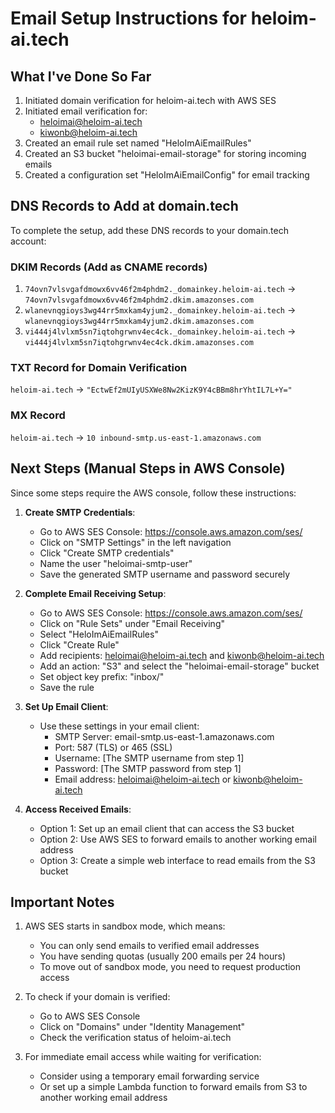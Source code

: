 # Email Setup Instructions for heloim-ai.tech

## What I've Done So Far

1. Initiated domain verification for heloim-ai.tech with AWS SES
2. Initiated email verification for:
   - heloimai@heloim-ai.tech
   - kiwonb@heloim-ai.tech
3. Created an email rule set named "HeloImAiEmailRules"
4. Created an S3 bucket "heloimai-email-storage" for storing incoming emails
5. Created a configuration set "HeloImAiEmailConfig" for email tracking

## DNS Records to Add at domain.tech

To complete the setup, add these DNS records to your domain.tech account:

### DKIM Records (Add as CNAME records)
1. `74ovn7vlsvgafdmowx6vv46f2m4phdm2._domainkey.heloim-ai.tech` → `74ovn7vlsvgafdmowx6vv46f2m4phdm2.dkim.amazonses.com`
2. `wlanevnqgioys3wg44rr5mxkam4yjum2._domainkey.heloim-ai.tech` → `wlanevnqgioys3wg44rr5mxkam4yjum2.dkim.amazonses.com`
3. `vi444j4lvlxm5sn7iqtohgrwnv4ec4ck._domainkey.heloim-ai.tech` → `vi444j4lvlxm5sn7iqtohgrwnv4ec4ck.dkim.amazonses.com`

### TXT Record for Domain Verification
`heloim-ai.tech` → `"EctwEf2mUIyUSXWe8Nw2KizK9Y4cBBm8hrYhtIL7L+Y="`

### MX Record
`heloim-ai.tech` → `10 inbound-smtp.us-east-1.amazonaws.com`

## Next Steps (Manual Steps in AWS Console)

Since some steps require the AWS console, follow these instructions:

1. **Create SMTP Credentials**:
   - Go to AWS SES Console: https://console.aws.amazon.com/ses/
   - Click on "SMTP Settings" in the left navigation
   - Click "Create SMTP credentials"
   - Name the user "heloimai-smtp-user"
   - Save the generated SMTP username and password securely

2. **Complete Email Receiving Setup**:
   - Go to AWS SES Console: https://console.aws.amazon.com/ses/
   - Click on "Rule Sets" under "Email Receiving"
   - Select "HeloImAiEmailRules"
   - Click "Create Rule"
   - Add recipients: heloimai@heloim-ai.tech and kiwonb@heloim-ai.tech
   - Add an action: "S3" and select the "heloimai-email-storage" bucket
   - Set object key prefix: "inbox/"
   - Save the rule

3. **Set Up Email Client**:
   - Use these settings in your email client:
     - SMTP Server: email-smtp.us-east-1.amazonaws.com
     - Port: 587 (TLS) or 465 (SSL)
     - Username: [The SMTP username from step 1]
     - Password: [The SMTP password from step 1]
     - Email address: heloimai@heloim-ai.tech or kiwonb@heloim-ai.tech

4. **Access Received Emails**:
   - Option 1: Set up an email client that can access the S3 bucket
   - Option 2: Use AWS SES to forward emails to another working email address
   - Option 3: Create a simple web interface to read emails from the S3 bucket

## Important Notes

1. AWS SES starts in sandbox mode, which means:
   - You can only send emails to verified email addresses
   - You have sending quotas (usually 200 emails per 24 hours)
   - To move out of sandbox mode, you need to request production access

2. To check if your domain is verified:
   - Go to AWS SES Console
   - Click on "Domains" under "Identity Management"
   - Check the verification status of heloim-ai.tech

3. For immediate email access while waiting for verification:
   - Consider using a temporary email forwarding service
   - Or set up a simple Lambda function to forward emails from S3 to another working email address
